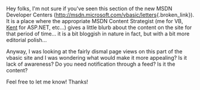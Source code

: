 Hey folks, I'm not sure if you've seen this section of the new MSDN Developer Centers (<http://msdn.microsoft.com/vbasic/letters>{.broken_link}). It is a place where the appropriate MSDN Content Strategist (me for VB, [Kent](http://msdn.microsoft.com/asp.net/letters) for ASP.NET, etc...) gives a little blurb about the content on the site for that period of time... it is a bit bloggish in nature in fact, but with a bit more editorial polish...

Anyway, I was looking at the fairly dismal page views on this part of the vbasic site and I was wondering what would make it more appealing? Is it lack of awareness? Do you need notification through a feed? Is it the content?

Feel free to let me know! Thanks!